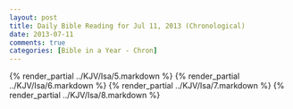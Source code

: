 ```yaml
---
layout: post
title: Daily Bible Reading for Jul 11, 2013 (Chronological)
date: 2013-07-11
comments: true
categories: [Bible in a Year - Chron]
---
```

{% render_partial ../KJV/Isa/5.markdown %}
{% render_partial ../KJV/Isa/6.markdown %}
{% render_partial ../KJV/Isa/7.markdown %}
{% render_partial ../KJV/Isa/8.markdown %}

